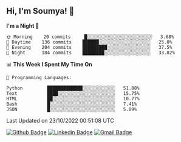 ## Hi, I'm Soumya! 👋

<!--START_SECTION:waka-->
**I'm a Night 🦉** 

```text
🌞 Morning    20 commits     █░░░░░░░░░░░░░░░░░░░░░░░░   3.68% 
🌆 Daytime    136 commits    ██████░░░░░░░░░░░░░░░░░░░   25.0% 
🌃 Evening    204 commits    █████████░░░░░░░░░░░░░░░░   37.5% 
🌙 Night      184 commits    ████████░░░░░░░░░░░░░░░░░   33.82%

```


📊 **This Week I Spent My Time On** 

```text
💬 Programming Languages: 

Python         █████████████░░░░░░░░░░░░   51.88% 
Text           ████░░░░░░░░░░░░░░░░░░░░░   15.75% 
HTML           ██░░░░░░░░░░░░░░░░░░░░░░░   10.77% 
Bash           █░░░░░░░░░░░░░░░░░░░░░░░░   7.41% 
JSON           █░░░░░░░░░░░░░░░░░░░░░░░░   5.89%
```


 Last Updated on 23/10/2022 00:51:08 UTC
<!--END_SECTION:waka-->

[![Github Badge](https://img.shields.io/badge/-rubyruins-grey?style=for-the-badge&logo=github&logoColor=white&link=https://github.com/rubyruins/)](https://www.github.com/rubyruins/) 
[![Linkedin Badge](https://img.shields.io/badge/-Soumya%20Parekh-0072b1?style=for-the-badge&logo=Linkedin&logoColor=white&link=https://www.linkedin.com/in/Soumya-Parekh/)](https://www.linkedin.com/in/Soumya-Parekh/) 
[![Gmail Badge](https://img.shields.io/badge/-soumyaparekh.me@gmail.com-c14438?style=for-the-badge&logo=Gmail&logoColor=white&link=mailto:soumyaparekh.me@gmail.com)](mailto:soumyaparekh.me@gmail.com) 

